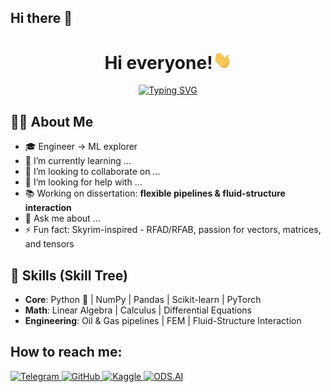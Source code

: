 ## Hi there 👋

<h1 align="center"> Hi everyone!<img src="https://raw.githubusercontent.com/appinha/appinha/main/img/Hi.gif" width="30px"></h1>

<!-- ### Thanks for visiting! 😄 -->
<div align="center">
  
[![Typing SVG](https://readme-typing-svg.herokuapp.com?color=%164B63FF&lines=Thanks+for+visiting+my+page!+😄)](https://git.io/typing-svg)

</div>

## 🧙‍♂️ About Me
- 🎓 Engineer → ML explorer  
- 🌱 I’m currently learning ...
- 👯 I’m looking to collaborate on ...
- 🤔 I’m looking for help with ...
- 📚 Working on dissertation: **flexible pipelines & fluid-structure interaction**  
- 💬 Ask me about ...
- ⚡ Fun fact: Skyrim-inspired - RFAD/RFAB, passion for vectors, matrices, and tensors

## 🧪 Skills (Skill Tree)
- **Core**: Python 🐍 | NumPy | Pandas | Scikit-learn | PyTorch  
- **Math**: Linear Algebra | Calculus | Differential Equations  
- **Engineering**: Oil & Gas pipelines | FEM | Fluid-Structure Interaction  

## How to reach me:
  <a href="https://t.me/lessWronger">
    <img src="https://img.shields.io/badge/Telegram-2CA5E0?style=for-the-badge&logo=telegram&logoColor=white" alt="Telegram">
  </a>
  <a href="https://github.com/lessWronger">
    <img src="https://img.shields.io/badge/-GitHub-181717?style=for-the-badge&logo=github&logoColor=white" alt="GitHub">
  </a>
  <a href="https://www.kaggle.com/lesswronger">
    <img src="https://img.shields.io/badge/-Kaggle-20BEFF?style=for-the-badge&logo=kaggle&logoColor=white" alt="Kaggle">
  </a>
  <a href="https://ods.ai/users/t1b9c16312e93">
    <img src="https://img.shields.io/badge/-ODS.AI-E66155?style=for-the-badge&logo=data:image/png;base64,iVBORw0KGgoAAAANSUhEUgAAAAwAAAAOCAYAAAAYmOkzAAAAIElEQVR42mP8/5+hP6PAAGhI0cZFEAwYNBDcMAMGVQBRv9KwQAAAAAElFTkSuQmCC&logoColor=white" alt="ODS.AI">
  </a>

